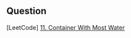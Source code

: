 ## Question

[LeetCode] [11. Container With Most Water](https://leetcode.com/problems/container-with-most-water/)
